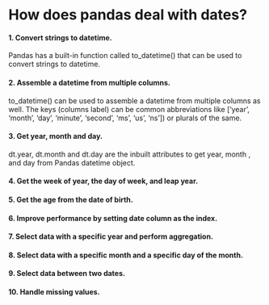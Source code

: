 # How does pandas deal with dates? 
#### 1. Convert strings to datetime.<br/>
Pandas has a built-in function called to_datetime() that can be used to convert strings to datetime.
#### 2. Assemble a datetime from multiple columns.<br/>
to_datetime() can be used to assemble a datetime from multiple columns as well. The keys (columns label) can be common abbreviations like [‘year’, ‘month’, ‘day’, ‘minute’, ‘second’, ‘ms’, ‘us’, ‘ns’]) or plurals of the same.
#### 3. Get year, month and day.<br/>
dt.year, dt.month and dt.day are the inbuilt attributes to get year, month , and day from Pandas datetime object.
#### 4. Get the week of year, the day of week, and leap year.<br/>
#### 5. Get the age from the date of birth.<br/>
#### 6. Improve performance by setting date column as the index.<br/>
#### 7. Select data with a specific year and perform aggregation.<br/>
#### 8. Select data with a specific month and a specific day of the month.<br/>
#### 9. Select data between two dates.<br/>
#### 10. Handle missing values.<br/>
